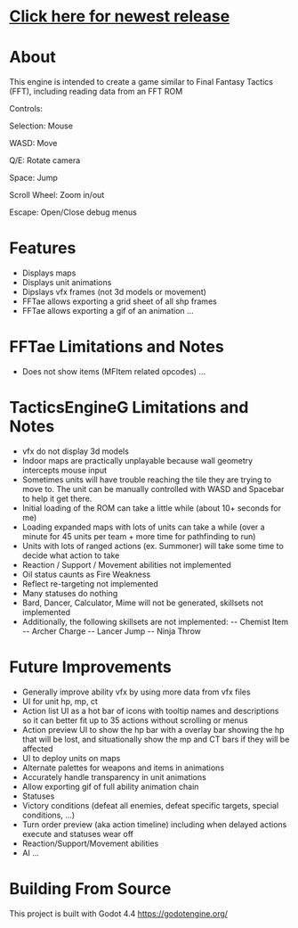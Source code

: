 # [Click here for newest release](https://github.com/mrgudenheim/TacticsEngineG/releases)

# About
This engine is intended to create a game similar to Final Fantasy Tactics (FFT), including reading data from an FFT ROM


Controls:

Selection: Mouse

WASD: Move

Q/E: Rotate camera

Space: Jump

Scroll Wheel: Zoom in/out

Escape: Open/Close debug menus


# Features
- Displays maps
- Displays unit animations
- Dipslays vfx frames (not 3d models or movement)
- FFTae allows exporting a grid sheet of all shp frames
- FFTae allows exporting a gif of an animation
...


# FFTae Limitations and Notes
- Does not show items (MFItem related opcodes)
...


# TacticsEngineG Limitations and Notes
- vfx do not display 3d models
- Indoor maps are practically unplayable because wall geometry intercepts mouse input
- Sometimes units will have trouble reaching the tile they are trying to move to. The unit can be manually controlled with WASD and Spacebar to help it get there.
- Initial loading of the ROM can take a little while (about 10+ seconds for me)
- Loading expanded maps with lots of units can take a while (over a minute for 45 units per team + more time for pathfinding to run)
- Units with lots of ranged actions (ex. Summoner) will take some time to decide what action to take
- Reaction / Support / Movement abilities not implemented
- Oil status caunts as Fire Weakness
- Reflect re-targeting not implemented
- Many statuses do nothing
- Bard, Dancer, Calculator, Mime will not be generated, skillsets not implemented
- Additionally, the following skillsets are not implemented:
-- Chemist Item
-- Archer Charge
-- Lancer Jump
-- Ninja Throw 

# Future Improvements
- Generally improve ability vfx by using more data from vfx files
- UI for unit hp, mp, ct
- Action list UI as a hot bar of icons with tooltip names and descriptions so it can better fit up to 35 actions without scrolling or menus
- Action preview UI to show the hp bar with a overlay bar showing the hp that will be lost, and situationally show the mp and CT bars if they will be affected
- UI to deploy units on maps
- Alternate palettes for weapons and items in animations
- Accurately handle transparency in unit animations
- Allow exporting gif of full ability animation chain
- Statuses
- Victory conditions (defeat all enemies, defeat specific targets, special conditions, ...)
- Turn order preview (aka action timeline) including when delayed actions execute and statuses wear off
- Reaction/Support/Movement abilities
- AI
...

# Building From Source
This project is built with Godot 4.4
https://godotengine.org/

